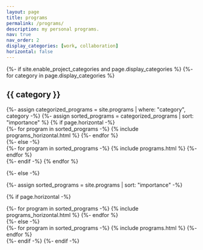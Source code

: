 ```yaml
---
layout: page
title: programs
permalink: /programs/
description: my personal programs.
nav: true
nav_order: 2
display_categories: [work, collaboration]
horizontal: false
---
```


<!-- pages/programs.md -->
<div class="projects">
{%- if site.enable_project_categories and page.display_categories %}
  <!-- Display categorized programs -->
  {%- for category in page.display_categories %}
  <h2 class="category">{{ category }}</h2>
  {%- assign categorized_programs = site.programs | where: "category", category -%}
  {%- assign sorted_programs = categorized_programs | sort: "importance" %}
  <!-- Generate cards for each project -->
  {% if page.horizontal -%}
  <div class="container">
    <div class="row row-cols-2">
    {%- for program in sorted_programs -%}
      {% include programs_horizontal.html %}
    {%- endfor %}
    </div>
  </div>
  {%- else -%}
  <div class="grid">
    {%- for program in sorted_programs -%}
      {% include programs.html %}
    {%- endfor %}
  </div>
  {%- endif -%}
  {% endfor %}

{%- else -%}
  <!-- Display programs without categories -->  
  {%- assign sorted_programs = site.programs | sort: "importance" -%}
  <!-- Generate cards for each program -->
  {% if page.horizontal -%}
  <div class="container">
    <div class="row row-cols-2">
    {%- for program in sorted_programs -%}
      {% include programs_horizontal.html %}
    {%- endfor %}
    </div>
  </div>
  {%- else -%}
  <div class="grid">
    {%- for program in sorted_programs -%}
      {% include programs.html %}
    {%- endfor %}
  </div>
  {%- endif -%}
{%- endif -%}
</div>

